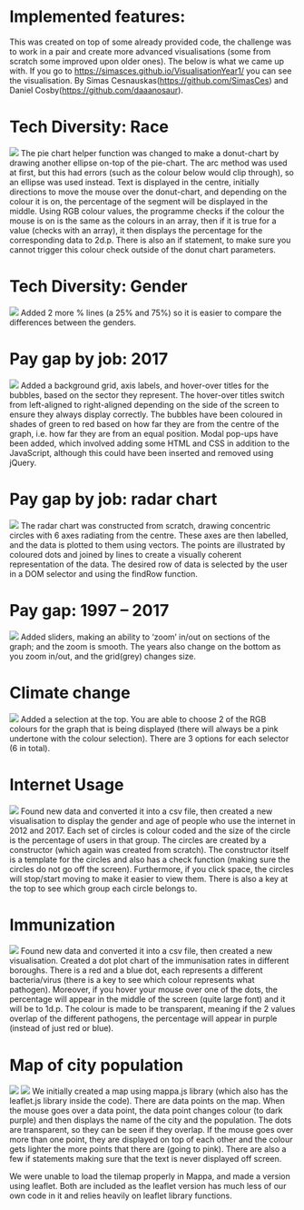 # Implemented features: 
This was created on top of some already provided code, the challenge was to work in a pair and create more advanced visualisations (some from scratch some improved upon older ones). The below is what we came up with. If you go to https://simasces.github.io/VisualisationYear1/ you can see the visualisation. By Simas Cesnauskas(https://github.com/SimasCes) and Daniel Cosby(https://github.com/daaanosaur).

# Tech Diversity: Race 
<img src="visImages/race.png">
The pie chart helper function was changed to make a donut-chart by drawing another ellipse on-top of the pie-chart. The arc method was used at first, but this had errors (such as the colour below would clip through), so an ellipse was used instead. Text is displayed in the centre, initially directions to move the mouse over the donut-chart, and depending on the colour it is on, the percentage of the segment will be displayed in the middle. Using RGB colour values, the programme checks if the colour the mouse is on is the same as the colours in an array, then if it is true for a value (checks with an array), it then displays the percentage for the corresponding data to 2d.p. There is also an if statement, to make sure you cannot trigger this colour check outside of the donut chart parameters.

# Tech Diversity: Gender
<img src="visImages/gender.png">
Added 2 more % lines (a 25% and 75%) so it is easier to compare the differences between the genders.

# Pay gap by job: 2017
<img src="visImages/paygap.png">
Added a background grid, axis labels, and hover-over titles for the bubbles, based on the sector they represent. The hover-over titles switch from left-aligned to right-aligned depending on the side of the screen to ensure they always display correctly. The bubbles have been coloured in shades of green to red based on how far they are from the centre of the graph, i.e. how far they are from an equal position. Modal pop-ups have been added, which involved adding some HTML and CSS in addition to the JavaScript, although this could have been inserted and removed using jQuery.

# Pay gap by job: radar chart
<img src="visImages/paygapradar.png">
The radar chart was constructed from scratch, drawing concentric circles with 6 axes radiating from the centre. These axes are then labelled, and the data is plotted to them using vectors. The points are illustrated by coloured dots and joined by lines to create a visually coherent representation of the data. The desired row of data is selected by the user in a DOM selector and using the findRow function.

# Pay gap: 1997 – 2017
<img src="visImages/paygapscroll.png">
Added sliders, making an ability to ‘zoom’ in/out on sections of the graph; and the zoom is smooth. The years also change on the bottom as you zoom in/out, and the grid(grey) changes size. 

# Climate change
<img src="visImages/climate.png">
Added a selection at the top. You are able to choose 2 of the RGB colours for the graph that is being displayed (there will always be a pink undertone with the colour selection). There are 3 options for each selector (6 in total). 

# Internet Usage
<img src="visImages/internet.png">
Found new data and converted it into a csv file, then created a new visualisation to display the gender and age of people who use the internet in 2012 and 2017. Each set of circles is colour coded and the size of the circle is the percentage of users in that group. The circles are created by a constructor (which again was created from scratch). The constructor itself is a template for the circles and also has a check function (making sure the circles do not go off the screen). Furthermore, if you click space, the circles will stop/start moving to make it easier to view them. There is also a key at the top to see which group each circle belongs to.

# Immunization
<img src="visImages/immunization.png">
Found new data and converted it into a csv file, then created a new visualisation. Created a dot plot chart of the immunisation rates in different boroughs. There is a red and a blue dot, each represents a different bacteria/virus (there is a key to see which colour represents what pathogen). Moreover, if you hover your mouse over one of the dots, the percentage will appear in the middle of the screen (quite large font) and it will be to 1d.p. The colour is made to be transparent, meaning if the 2 values overlap of the different pathogens, the percentage will appear in purple (instead of just red or blue).

# Map of city population
<img src="visImages/map1.png">
<img src="visImages/map2.png">
We initially created a map using mappa.js library (which also has the leaflet.js library inside the code). There are data points on the map. When the mouse goes over a data point, the data point changes colour (to dark purple) and then displays the name of the city and the population. The dots are transparent, so they can be seen if they overlap. If the mouse goes over more than one point, they are displayed on top of each other and the colour gets lighter the more points that there are (going to pink). There are also a few if statements making sure that the text is never displayed off screen. 

We were unable to load the tilemap properly in Mappa, and made a version using leaflet. Both are included as the leaflet version has much less of our own code in it and relies heavily on leaflet library functions.

